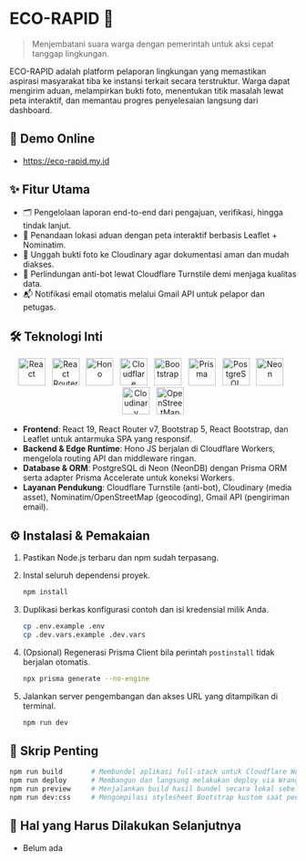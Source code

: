 ﻿# ECO-RAPID 🌱

> Menjembatani suara warga dengan pemerintah untuk aksi cepat tanggap lingkungan.

ECO-RAPID adalah platform pelaporan lingkungan yang memastikan aspirasi masyarakat tiba ke instansi terkait secara terstruktur. Warga dapat mengirim aduan, melampirkan bukti foto, menentukan titik masalah lewat peta interaktif, dan memantau progres penyelesaian langsung dari dashboard.

## 🚀 Demo Online
- https://eco-rapid.my.id

## ✨ Fitur Utama
- 🗂️ Pengelolaan laporan end-to-end dari pengajuan, verifikasi, hingga tindak lanjut.
- 📍 Penandaan lokasi aduan dengan peta interaktif berbasis Leaflet + Nominatim.
- 📸 Unggah bukti foto ke Cloudinary agar dokumentasi aman dan mudah diakses.
- 🔐 Perlindungan anti-bot lewat Cloudflare Turnstile demi menjaga kualitas data.
- 📬 Notifikasi email otomatis melalui Gmail API untuk pelapor dan petugas.

## 🛠️ Teknologi Inti

<p align="center">
  <img src="https://cdn.simpleicons.org/react/61DAFB" alt="React" height="48" />
  &nbsp;
  <img src="https://cdn.simpleicons.org/reactrouter/CA4245" alt="React Router" height="48" />
  &nbsp;
  <img src="https://raw.githubusercontent.com/honojs/hono/main/docs/public/logo-icon.svg" alt="Hono" height="48" />
  &nbsp;
  <img src="https://cdn.simpleicons.org/cloudflare/FF7300" alt="Cloudflare" height="48" />
  &nbsp;
  <img src="https://cdn.simpleicons.org/bootstrap/7952B3" alt="Bootstrap" height="48" />
  &nbsp;
  <img src="https://cdn.simpleicons.org/prisma/2D3748" alt="Prisma" height="48" />
  &nbsp;
  <img src="https://cdn.simpleicons.org/postgresql/4169E1" alt="PostgreSQL" height="48" />
  &nbsp;
  <img src="https://cdn.simpleicons.org/neondb/4488FF" alt="Neon" height="48" />
  &nbsp;
  <img src="https://cdn.simpleicons.org/cloudinary/4285F4" alt="Cloudinary" height="48" />
  &nbsp;
  <img src="https://cdn.simpleicons.org/openstreetmap/7EBC6F" alt="OpenStreetMap" height="48" />
</p>

- **Frontend**: React 19, React Router v7, Bootstrap 5, React Bootstrap, dan Leaflet untuk antarmuka SPA yang responsif.
- **Backend & Edge Runtime**: Hono JS berjalan di Cloudflare Workers, mengelola routing API dan middleware ringan.
- **Database & ORM**: PostgreSQL di Neon (NeonDB) dengan Prisma ORM serta adapter Prisma Accelerate untuk koneksi Workers.
- **Layanan Pendukung**: Cloudflare Turnstile (anti-bot), Cloudinary (media asset), Nominatim/OpenStreetMap (geocoding), Gmail API (pengiriman email).

## ⚙️ Instalasi & Pemakaian

1. Pastikan Node.js terbaru dan npm sudah terpasang.
2. Instal seluruh dependensi proyek.

   ```bash
   npm install
   ```

3. Duplikasi berkas konfigurasi contoh dan isi kredensial milik Anda.

   ```bash
   cp .env.example .env
   cp .dev.vars.example .dev.vars
   ```

4. (Opsional) Regenerasi Prisma Client bila perintah `postinstall` tidak berjalan otomatis.

   ```bash
   npx prisma generate --no-engine
   ```

5. Jalankan server pengembangan dan akses URL yang ditampilkan di terminal.

   ```bash
   npm run dev
   ```

## 🧰 Skrip Penting

```bash
npm run build       # Membundel aplikasi full-stack untuk Cloudflare Workers
npm run deploy      # Membangun dan langsung melakukan deploy via Wrangler
npm run preview     # Menjalankan build hasil bundel secara lokal sebelum deploy
npm run dev:css     # Mengompilasi stylesheet Bootstrap kustom saat pengembangan
```

## 📌 Hal yang Harus Dilakukan Selanjutnya

- Belum ada

